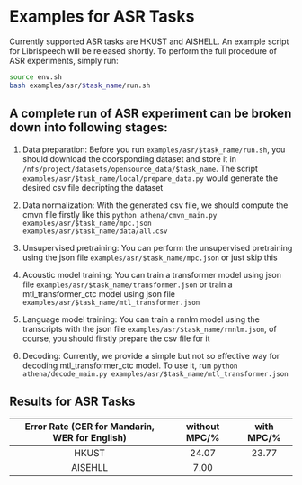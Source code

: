 # Examples for ASR Tasks

Currently supported ASR tasks are HKUST and AISHELL. An example script for Librispeech will be released shortly. To perform the full procedure of ASR experiments, simply run:
```bash
source env.sh
bash examples/asr/$task_name/run.sh
```

## A complete run of ASR experiment can be broken down into following stages:

1) Data preparation: Before you run `examples/asr/$task_name/run.sh`, you should download the coorsponding dataset and store it in `/nfs/project/datasets/opensource_data/$task_name`. The script `examples/asr/$task_name/local/prepare_data.py` would generate the desired csv file decripting the dataset

2) Data normalization: With the generated csv file, we should compute the cmvn file firstly like this `python athena/cmvn_main.py examples/asr/$task_name/mpc.json examples/asr/$task_name/data/all.csv`

3) Unsupervised pretraining: You can perform the unsupervised pretraining using the json file `examples/asr/$task_name/mpc.json` or just skip this

4) Acoustic model training: You can train a transformer model using json file `examples/asr/$task_name/transformer.json` or train a mtl_transformer_ctc model using json file `examples/asr/$task_name/mtl_transformer.json`

5) Language model training: You can train a rnnlm model using the transcripts with the json file `examples/asr/$task_name/rnnlm.json`, of course, you should firstly prepare the csv file for it

6) Decoding: Currently, we provide a simple but not so effective way for decoding mtl_transformer_ctc model. To use it, run `python athena/decode_main.py examples/asr/$task_name/mtl_transformer.json` 

## Results for ASR Tasks

| Error Rate (CER for Mandarin, WER for English)  |  without MPC/%     |     with MPC/%   |
| :-------------: | :----------: | :-----------: |
|  HKUST          | 24.07        | 23.77         |
| AISEHLL         | 7.00         |               | |

